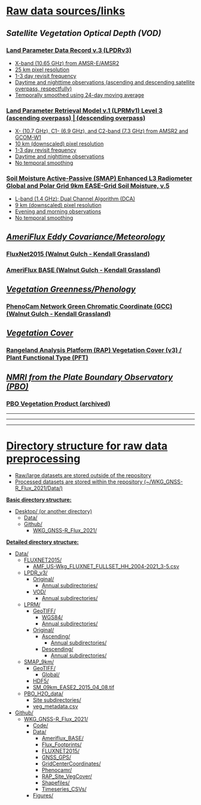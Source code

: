# **<ins>Raw data sources/links<ins>**
## *Satellite Vegetation Optical Depth (VOD)*
### <a href="http://files.ntsg.umt.edu/data/LPDR_v3/GeoTif/"> Land Parameter Data Record v.3 (LPDRv3) 
- X-band (10.65 GHz) from AMSR-E/AMSR2
- 25 km pixel resolution
- 1-3 day revisit frequency
- Daytime and nighttime observations (ascending and descending satellite overpass, respectfully)
- Temporally smoothed using 24-day moving average

### <a href="https://hydro1.gesdisc.eosdis.nasa.gov/data/WAOB/LPRM_AMSR2_DS_A_SOILM3.001/"> Land Parameter Retrieval Model v.1 (LPRMv1) Level 3 (ascending overpass) | <a href="https://hydro1.gesdisc.eosdis.nasa.gov/data/WAOB/LPRM_AMSR2_DS_D_SOILM3.001/"> (descending overpass)
- X- (10.7 GHz), C1- (6.9 GHz), and C2-band (7.3 GHz) from AMSR2 and GCOM-W1
- 10 km (downscaled) pixel resolution
- 1-3 day revisit frequency
- Daytime and nighttime observations 
- No temporal smoothing

### <a href="https://nsidc.org/data/spl3smp_e/versions/5"> Soil Moisture Active-Passive (SMAP) Enhanced L3 Radiometer Global and Polar Grid 9km EASE-Grid Soil Moisture, v.5
- L-band (1.4 GHz); Dual Channel Algorithm (DCA)
- 9 km (downscaled) pixel resolution
- Evening and morning observations
- No temporal smoothing

## *AmeriFlux Eddy Covariance/Meteorology*
### <a href="https://fluxnet.org/doi/FLUXNET2015/US-Wkg"> FluxNet2015 (Walnut Gulch - Kendall Grassland)

### <a href="https://ameriflux.lbl.gov/doi/AmeriFlux/US-Wkg/"> AmeriFlux BASE (Walnut Gulch - Kendall Grassland)

## *Vegetation Greenness/Phenology*
### <a href="https://phenocam.nau.edu/webcam/roi/kendall/GR_1000/"> PhenoCam Network Green Chromatic Coordinate (GCC) (Walnut Gulch - Kendall Grassland)

## *Vegetation Cover*
### <a href="http://rangeland.ntsg.umt.edu/data/rap/rap-vegetation-cover/v3/"> Rangeland Analysis Platform (RAP) Vegetation Cover (v3) / Plant Functional Type (PFT)

## *NMRI from the Plate Boundary Observatory (PBO)*
### <a href="https://www.kristinelarson.net/portfolio/the-cryosphere-and-gps/"> PBO Vegetation Product (archived)

***
***
***

# **<ins>Directory structure for raw data preprocessing<ins>**
- Raw/large datasets are stored outside of the repository
- Processed datasets are stored within the repository (~/WKG_GNSS-R_Flux_2021/Data/)

**<ins>Basic directory structure:<ins>**
- Desktop/ (or another directory)
	- Data/
	- Github/
		- WKG_GNSS-R_Flux_2021/

**<ins>Detailed directory structure:<ins>**
- Data/
	- FLUXNET2015/
		- AMF_US-Wkg_FLUXNET_FULLSET_HH_2004-2021_3-5.csv
	- LPDR_v3/
		- Original/
			- Annual subdirectories/
		- VOD/
			- Annual subdirectories/
	- LPRM/
		- GeoTIFF/
			- WGS84/
			- Annual subdirectories/
		- Original/
			- Ascending/
				- Annual subdirectories/
			- Descending/
				- Annual subdirectories/
	- SMAP_9km/
		- GeoTIFF/
			- Global/
		- HDF5/
		- SM_09km_EASE2_2015_04_08.tif
	- PBO_H2O_data/
		- Site subdirectories/
		- veg_metadata.csv
- Github/
	- WKG_GNSS-R_Flux_2021/
		- Code/
		- Data/
			- Ameriflux_BASE/
			- Flux_Footprints/
			- FLUXNET2015/
			- GNSS_GPS/
			- GridCenterCoordinates/
			- Phenocamr/
			- RAP_Site_VegCover/
			- Shapefiles/
			- Timeseries_CSVs/
		- Figures/
